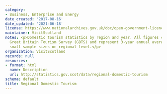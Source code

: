 ```yaml
---
category:
- Business, Enterprise and Energy
date_created: '2017-08-16'
date_updated: '2021-06-18'
license: https://www.nationalarchives.gov.uk/doc/open-government-licence/version/3/
maintainer: VisitScotland
notes: <p>Domestic tourism statistics by region and year. All figures come from the
  Great Britain Tourism Survey (GBTS) and represent 3-year annual averages due to
  small sample sizes on regional level.</p>
organization: VisitScotland
records: null
resources:
- format: html
  name: Description
  url: http://statistics.gov.scot/data/regional-domestic-tourism
schema: default
title: Regional Domestic Tourism
---
```

